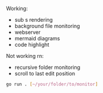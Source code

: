 Working: 

- sub s rendering 
- background file monitoring 
- webserver 
- mermaid diagrams 
- code highlight

Not working rn: 

- recursive folder monitoring
- scroll to last edit position

```bash
go run . [~/your/folder/to/monitor]
```